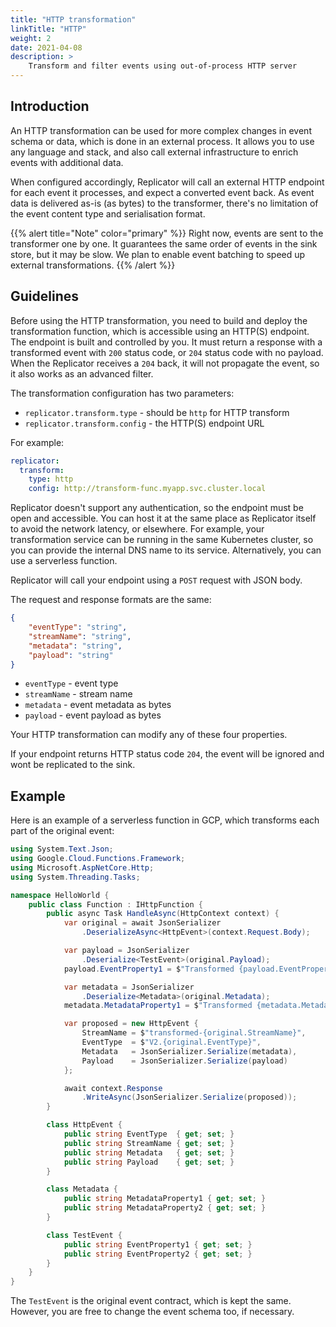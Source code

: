 ```yaml
---
title: "HTTP transformation"
linkTitle: "HTTP"
weight: 2
date: 2021-04-08
description: >
    Transform and filter events using out-of-process HTTP server
---
```


## Introduction

An HTTP transformation can be used for more complex changes in event schema or data, which is done in an external process. It allows you to use any language and stack, and also call external infrastructure to enrich events with additional data.

When configured accordingly, Replicator will call an external HTTP endpoint for each event it processes, and expect a converted event back. As event data is delivered as-is (as bytes) to the transformer, there's no limitation of the event content type and serialisation format.

{{% alert title="Note" color="primary" %}}
Right now, events are sent to the transformer one by one. It guarantees the same order of events in the sink store, but it may be slow. We plan to enable event batching to speed up external transformations.
{{% /alert %}}

## Guidelines

Before using the HTTP transformation, you need to build and deploy the transformation function, which is accessible using an HTTP(S) endpoint. The endpoint is built and controlled by you. It must return a response with a transformed event with `200` status code, or `204` status code with no payload. When the Replicator receives a `204` back, it will not propagate the event, so it also works as an advanced filter.

The transformation configuration has two parameters:
- `replicator.transform.type` - should be `http` for HTTP transform
- `replicator.transform.config` - the HTTP(S) endpoint URL

For example:

```yaml
replicator:
  transform:
    type: http
    config: http://transform-func.myapp.svc.cluster.local
```

Replicator doesn't support any authentication, so the endpoint must be open and accessible. You can host it at the same place as Replicator itself to avoid the network latency, or elsewhere. For example, your transformation service can be running in the same Kubernetes cluster, so you can provide the internal DNS name to its service. Alternatively, you can use a serverless function.

Replicator will call your endpoint using a `POST` request with JSON body.

The request and response formats are the same:

```json
{
    "eventType": "string",
    "streamName": "string",
    "metadata": "string",
    "payload": "string"
}
```

- `eventType` - event type
- `streamName` - stream name
- `metadata` - event metadata as bytes
- `payload` - event payload as bytes

Your HTTP transformation can modify any of these four properties.

If your endpoint returns HTTP status code `204`, the event will be ignored and wont be replicated to the sink.

## Example

Here is an example of a serverless function in GCP, which transforms each part of the original event:

```csharp
using System.Text.Json;
using Google.Cloud.Functions.Framework;
using Microsoft.AspNetCore.Http;
using System.Threading.Tasks;

namespace HelloWorld {
    public class Function : IHttpFunction {
        public async Task HandleAsync(HttpContext context) {
            var original = await JsonSerializer
                .DeserializeAsync<HttpEvent>(context.Request.Body);

            var payload = JsonSerializer
                .Deserialize<TestEvent>(original.Payload);
            payload.EventProperty1 = $"Transformed {payload.EventProperty1}";

            var metadata = JsonSerializer
                .Deserialize<Metadata>(original.Metadata);
            metadata.MetadataProperty1 = $"Transformed {metadata.MetadataProperty1}";

            var proposed = new HttpEvent {
                StreamName = $"transformed-{original.StreamName}",
                EventType  = $"V2.{original.EventType}",
                Metadata   = JsonSerializer.Serialize(metadata),
                Payload    = JsonSerializer.Serialize(payload)
            };

            await context.Response
                .WriteAsync(JsonSerializer.Serialize(proposed));
        }

        class HttpEvent {
            public string EventType  { get; set; }
            public string StreamName { get; set; }
            public string Metadata   { get; set; }
            public string Payload    { get; set; }
        }

        class Metadata {
            public string MetadataProperty1 { get; set; }
            public string MetadataProperty2 { get; set; }
        }

        class TestEvent {
            public string EventProperty1 { get; set; }
            public string EventProperty2 { get; set; }
        }
    }
}
```

The `TestEvent` is the original event contract, which is kept the same. However, you are free to change the event schema too, if necessary.
